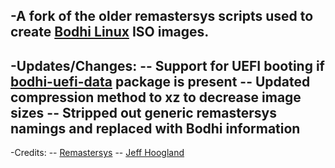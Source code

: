 -A fork of the older remastersys scripts used to create [Bodhi Linux](http://bodhilinux.com) ISO images.
-
-Updates/Changes:
-- Support for UEFI booting if [bodhi-uefi-data](http://packages.bodhilinux.com/bodhi/pool/main/b/bodhi-uefi-data/) package is present
-- Updated compression method to xz to decrease image sizes
-- Stripped out generic remastersys namings and replaced with Bodhi information
-
-Credits:
-- [Remastersys](http://www.remastersys.com/)
-- [Jeff Hoogland](http://www.jeffhoogland.com/)
